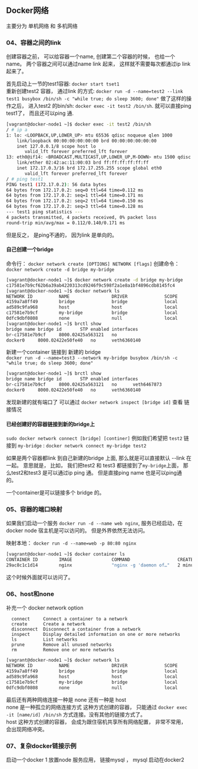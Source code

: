 ## Docker网络

主要分为 单机网络 和 多机网络

### <div id="class03-04">04、容器之间的link</div>
创建容器之前， 可以给容器一个name, 创建第二个容器的时候， 也给一个name。 两个容器之间可以通过name link 起来，
这样就不需要每次都通过ip link 起来了。 

首先启动上一节的test1容器: `docker start tset1`                   
重新创建test2 容器， 通过link 的方式: 
`docker run -d --name=test2 --link test1 busybox /bin/sh -c "while true; do sleep 3600; done"`
做了这样的操作之后， 进入test2 的bin/sh: `docker exec -it test2 /bin/sh`.
就可以直接ping test1了， 而且还可以ping 通.
```bash
[vagrant@docker-node1 ~]$ docker exec -it test2 /bin/sh
/ # ip a
1: lo: <LOOPBACK,UP,LOWER_UP> mtu 65536 qdisc noqueue qlen 1000
    link/loopback 00:00:00:00:00:00 brd 00:00:00:00:00:00
    inet 127.0.0.1/8 scope host lo
       valid_lft forever preferred_lft forever
13: eth0@if14: <BROADCAST,MULTICAST,UP,LOWER_UP,M-DOWN> mtu 1500 qdisc noqueue 
    link/ether 02:42:ac:11:00:03 brd ff:ff:ff:ff:ff:ff
    inet 172.17.0.3/16 brd 172.17.255.255 scope global eth0
       valid_lft forever preferred_lft forever
/ # ping test1
PING test1 (172.17.0.2): 56 data bytes
64 bytes from 172.17.0.2: seq=0 ttl=64 time=0.112 ms
64 bytes from 172.17.0.2: seq=1 ttl=64 time=0.171 ms
64 bytes from 172.17.0.2: seq=2 ttl=64 time=0.150 ms
64 bytes from 172.17.0.2: seq=3 ttl=64 time=0.128 ms
--- test1 ping statistics ---
4 packets transmitted, 4 packets received, 0% packet loss
round-trip min/avg/max = 0.112/0.140/0.171 ms
```

但是反之， 是ping不通的， 因为link 是单向的。 

#### 自己创建一个bridge
命令行： `docker network create [OPTIONS] NETWORK [flags]`
创建命令： `docker network create -d bridge my-bridge`
```bash
[vagrant@docker-node1 ~]$ docker network create -d bridge my-bridge
c17581e7b9cf62b6a39ab4220313cd9246f9c598f2a1e8a1bf4896cdb8145fc4
[vagrant@docker-node1 ~]$ docker network ls
NETWORK ID          NAME                DRIVER              SCOPE
4159a7a8ff49        bridge              bridge              local
ad589c9fa968        host                host                local
c17581e7b9cf        my-bridge           bridge              local
0dfc9dbf0808        none                null                local
[vagrant@docker-node1 ~]$ brctl show
bridge name	bridge id		STP enabled	interfaces
br-c17581e7b9cf		8000.02425a563121	no		
docker0		8000.02422e50fe40	no		veth6360140
```

新建一个container 链接到 新建的 bridge                        
`docker run -d --name=test3 --network my-bridge busybox /bin/sh -c "while true; do sleep 3600; done"`
```bash
[vagrant@docker-node1 ~]$ brctl show
bridge name	bridge id		STP enabled	interfaces
br-c17581e7b9cf		8000.02425a563121	no		veth6467873
docker0		8000.02422e50fe40	no		veth6360140
```
发现新建的就有端口了
可以通过 `docker network inspect [bridge id]` 查看 链接情况


#### 已经创建好的容器链接到新的bridge上
`sudo docker network connect [bridge] [continer]`
例如我们希望把 `test2` 链接到 `my-bridge` : `docker network connect my-bridge test2`

如果是两个容器都link 到自己新建的bridge 上面, 那么就是可以直接默认 --link 在一起。
意思就是， 比如， 我们把test2 和 test3 都链接到了`my-bridge`上面， 那么test2和test3 是可以通过ip ping 通。
但是直接ping name 也是可以ping通的。 

一个container是可以链接多个 bridge 的。 


### <div id="class03-05">05、容器的端口映射</div>
如果我们启动一个服务 `docker run -d --name web nginx`, 服务已经启动，在docker node 宿主机是可以访问的。 但是外界依然无法访问。                        

映射本地： `docker run -d --name=web -p 80:80 nginx`
```bash
[vagrant@docker-node1 ~]$ docker container ls
CONTAINER ID        IMAGE               COMMAND                  CREATED             STATUS              PORTS                NAMES
29ac8c1c1d14        nginx               "nginx -g 'daemon of…"   2 minutes ago       Up 2 minutes        0.0.0.0:80->80/tcp   web
```
这个时候外面就可以访问了。


### <div id="class03-06">06、host和none</div>
补充一个 docker network option
```
  connect     Connect a container to a network
  create      Create a network
  disconnect  Disconnect a container from a network
  inspect     Display detailed information on one or more networks
  ls          List networks
  prune       Remove all unused networks
  rm          Remove one or more networks
```

```bash
[vagrant@docker-node1 ~]$ docker network ls
NETWORK ID          NAME                DRIVER              SCOPE
4159a7a8ff49        bridge              bridge              local
ad589c9fa968        host                host                local
c17581e7b9cf        my-bridge           bridge              local
0dfc9dbf0808        none                null                local
```

最后还有两种网络连接一种是 none 还有一种是 host                           
none 是一种孤立的网络连接方式 这种方式创建的容器， 只能通过 `docker exec -it [name/id] /bin/sh` 方式连接。没有其他的链接方式了。                          
host 这种方式创建的容器， 会成为跟住宿机共享所有网络配置， 非常不常用， 会出现网络冲突。


### <div id="class03-07">07、复杂docker链接示例</div>
启动一个docker 1 放置node 服务应用， 链接mysql ， mysql 启动在docker2 






